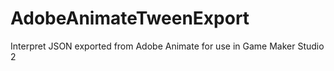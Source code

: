 # AdobeAnimateTweenExport
Interpret JSON exported from Adobe Animate for use in Game Maker Studio 2
